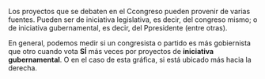 ﻿ Los proyectos que se debaten en el Ccongreso pueden provenir de varias fuentes. Pueden ser de iniciativa legislativa, es decir, del congreso mismo; o de iniciativa gubernamental, es decir, del Ppresidente (entre otras).

En general, podemos medir si un congresista o partido es más gobiernista que otro cuando vota **SÍ** más veces por proyectos de **iniciativa gubernamental**. O en el caso de esta gráfica, si está ubicado más hacia la derecha.
<!--stackedit_data:
eyJoaXN0b3J5IjpbMjUwNjU3MDIwLDMxMDI3MDg5N119
-->